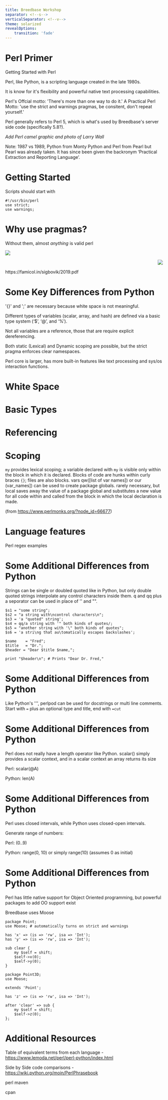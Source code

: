 ```yaml
---
title: Breedbase Workshop
separator: <!--s-->
verticalSeparator: <!--v-->
theme: solarized
revealOptions:
    transition: 'fade'
---
```

# Perl Primer

Getting Started with Perl

Perl, like Python, is a scripting language created in the late 1980s.

It is know for it's flexibility and powerful native text processing capabilities.

Perl's Offcial motto: 'There's more than one way to do it.'
A Practical Perl Motto: 'use the strict and warnings pragmas, be consitent, don't repeat yourself.'

Perl generally refers to Perl 5, which is what's used by Breedbase's server side code (specifically 5.8?).

*Add Perl camel graphic and photo of Larry Wall*

Note: 1987 vs 1989, Python from Monty Python and Perl from Pearl but Pearl was already taken. It has since been given the backronym ‘Practical Extraction and Reporting Language’.

<!--s-->

# Getting Started

Scripts should start with

```
#!/usr/bin/perl
use strict;
use warnings;
```

<!--s-->

# Why use pragmas?

Without them, almost *anything* is valid perl
<p align="left">
  <img src="images/tweet.png">
</p>
<p align="right">
  <img src="images/paper.png">
</p>
https://famicol.in/sigbovik/2019.pdf

<!--s-->

# Some Key Differences from Python

'{}' and ';' are necessary because white space is not meaningful.

Different types of variables (scalar, array, and hash) are defined via a basic type system (‘$’, ‘@’, and ‘%’).

Not all variables are a reference, those that are require explicit dereferencing.

Both static (Lexical) and Dynamic scoping are possible, but the strict pragma enforces clear namespaces.

Perl core is larger, has more built-in features like text processing and sys/os interaction functions.

<!--s-->

# White Space



<!--s-->

# Basic Types



<!--s-->

# Referencing



<!--s-->

# Scoping

`my` provides lexical scoping; a variable declared with `my` is visible only within the block in which it is declared.
Blocks of code are hunks within curly braces `{}`; files are also blocks.
vars qw([list of var names]) or our (var_names]) can be used to create package globals.
rarely necessary, but local saves away the value of a package global and substitutes a new value for all code within and called from the block in which the local declaration is made.

(from https://www.perlmonks.org/?node_id=66677)

<!--s-->

# Language features

Perl regex examples

<!--s-->

# Some Additional Differences from Python

Strings can be single or doubled quoted like in Python, but only double quoted strings interpolate any control characters inside them. q and qq plus a seporator can be used in place of '' and "".

```
$s1 = "some string";
$s2 = "a string with\ncontrol characters\n";
$s3 = 'a "quoted" string';
$s4 = qq/a string with '" both kinds of quotes/;
$s5 = "another string with '\" both kinds of quotes";
$s6 = 'a stri\ng that au\tomatically escapes backslashes';

$name    = "Fred";
$title   = "Dr.";
$header = "Dear $title $name,";

print "$header\n"; # Prints "Dear Dr. Fred,"
```

<!--s-->

# Some Additional Differences from Python

Like Python's ''', perlpod can be used for docstrings or multi line comments. Start with `=` plus an optional type and title, end with `=cut`




<!--s-->

# Some Additional Differences from Python

Perl does not really have a length operator like Python. scalar() simply provides a scalar context, and in a scalar context an array returns its size

Perl: scalar(@A)

Python: len(A)

<!--s-->

# Some Additional Differences from Python

Perl uses closed intervals, while Python uses closed-open intervals.

Generate range of numbers:

Perl: (0..9)

Python: range(0, 10) or simply range(10) (assumes 0 as initial)

<!--s-->

# Some Additional Differences from Python

Perl has little native support for Object Oriented programming, but powerful packages to add OO support exist

Breedbase uses Moose

```
package Point;
use Moose; # automatically turns on strict and warnings

has 'x' => (is => 'rw', isa => 'Int');
has 'y' => (is => 'rw', isa => 'Int');

sub clear {
    my $self = shift;
    $self->x(0);
    $self->y(0);
}

package Point3D;
use Moose;

extends 'Point';

has 'z' => (is => 'rw', isa => 'Int');

after 'clear' => sub {
    my $self = shift;
    $self->z(0);
};
```


<!--s-->

# Additional Resources

Table of equivalent terms from each language - https://www.lemoda.net/perl/perl-python/index.html

Side by Side code comparisons - https://wiki.python.org/moin/PerlPhrasebook

perl maven

cpan

<!--s-->
